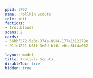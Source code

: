 ```yaml
---
ppid: 1792
name: Trollkin Scouts
role: unit
factions:
- trollbloods
scans: 2
cards:
- 56bbf272-5e3d-374a-8904-177a1512279e
- 91fe5221-b6f0-3e0d-bfdb-e6ca56f4a062

layout: model
title: Trollkin Scouts
disableToc: true
hidden: true
---
```

